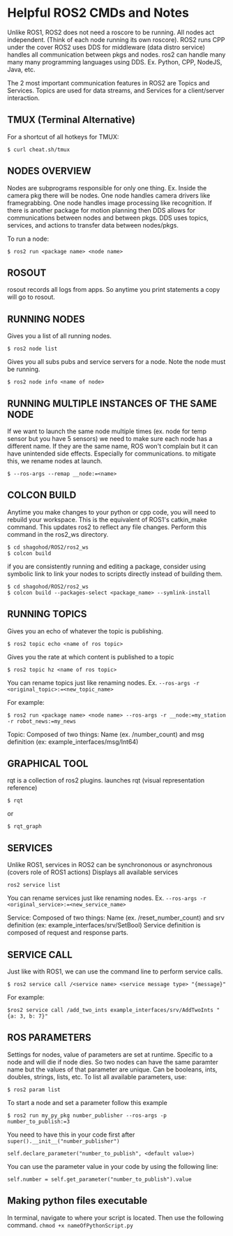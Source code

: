 # Helpful ROS2 CMDs and Notes

Unlike ROS1, ROS2 does not need a roscore to be running. All nodes act independent. (Think of each node running its own roscore).
ROS2 runs CPP under the cover
ROS2 uses DDS for middleware (data distro service) handles all communication between pkgs and nodes.
ros2 can handle many many many programming languages using DDS.
Ex. Python, CPP, NodeJS, Java, etc.


The 2 most important communication features in ROS2 are Topics and Services.
Topics are used for data streams, and Services for a client/server interaction.

## TMUX (Terminal Alternative)
For a shortcut of all hotkeys for TMUX:
```
$ curl cheat.sh/tmux
```

## NODES OVERVIEW
Nodes are subprograms responsible for only one thing.
Ex. Inside the camera pkg there will be nodes. One node handles camera drivers like framegrabbing. One node handles image processing like recognition.
If there is another package for motion planning then DDS allows for communications between nodes and between pkgs.
DDS uses topics, services, and actions to transfer data between nodes/pkgs.

To run a node:
```
$ ros2 run <package name> <node name>
```


## ROSOUT
rosout records all logs from apps. So anytime you print statements a copy will go to rosout.

## RUNNING NODES
Gives you a list of all running nodes.
```
$ ros2 node list
```

Gives you all subs pubs and service servers for a node. Note the node must be running.
```
$ ros2 node info <name of node>
```

## RUNNING MULTIPLE INSTANCES OF THE SAME NODE
If we want to launch the same node multiple times (ex. node for temp sensor but you have 5 sensors) we need to make sure each node has a different name. If they are the same name, ROS won't complain but it can have unintended side effects. Especially for communications. 
to mitigate this, we rename nodes at launch. 
```
$ --ros-args --remap __node:=<name> 
```

## COLCON BUILD
Anytime you make changes to your python or cpp code, you will need to rebuild your workspace. 
This is the equivalent of ROS1's catkin_make command. This updates ros2 to reflect any file changes. Perform this command in the ros2_ws directory.
```
$ cd shagohod/ROS2/ros2_ws
$ colcon build
```
if you are consistently running and editing a package, consider using symbolic link to link your nodes to scripts directly instead of building them.
```
$ cd shagohod/ROS2/ros2_ws
$ colcon build --packages-select <package_name> --symlink-install
```


## RUNNING TOPICS
Gives you an echo of whatever the topic is publishing.
```
$ ros2 topic echo <name of ros topic>
```
Gives you the rate at which content is published to a topic 
```
$ ros2 topic hz <name of ros topic>
```
You can rename topics just like renaming nodes. Ex. ```--ros-args -r <original_topic>:=<new_topic_name>```

For example:
```
$ ros2 run <package name> <node name> --ros-args -r __node:=my_station -r robot_news:=my_news
```

Topic: Composed of two things: Name (ex. /number_count) and msg definition (ex: example_interfaces/msg/Int64)


## GRAPHICAL TOOL
rqt is a collection of ros2 plugins.
launches rqt (visual representation reference)
``` 
$ rqt
```
or
```
$ rqt_graph
```

## SERVICES
Unlike ROS1, services in ROS2 can be synchrononous or asynchronous (covers role of ROS1 actions)
Displays all available services
```
ros2 service list
```

You can rename services just like renaming nodes. Ex. ```--ros-args -r <original_service>:=<new_service_name>```

Service: Composed of two things: Name (ex. /reset_number_count) and srv definition (ex: example_interfaces/srv/SetBool)
Service definition is composed of request and response parts.


## SERVICE CALL
Just like with ROS1, we can use the command line to perform service calls.
```
$ ros2 service call /<service name> <service message type> "{message}"
```
For example:
```
$ros2 service call /add_two_ints example_interfaces/srv/AddTwoInts "{a: 3, b: 7}"

```


## ROS PARAMETERS
Settings for nodes, value of parameters are set at runtime. Specific to a node and will die if node dies. So two nodes can have the same paramter name but the values of that parameter are unique. Can be booleans, ints, doubles, strings, lists, etc.
To list all available parameters, use:
```
$ ros2 param list
```
To start a node and set a parameter follow this example
```
$ ros2 run my_py_pkg number_publisher --ros-args -p number_to_publish:=3
```
You need to have this in your code first after ```super().__init__("number_publisher")```
```
self.declare_parameter("number_to_publish", <default value>) 
```
You can use the parameter value in your code by using the following line:
```
self.number = self.get_parameter("number_to_publish").value
```


## Making python files executable
In terminal, navigate to where your script is located. Then use the following command.
```chmod +x nameOfPythonScript.py```